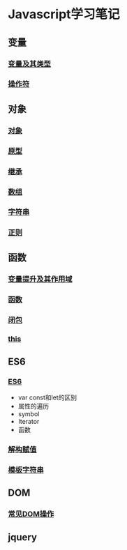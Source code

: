 # Javascript学习笔记
## 变量
### [变量及其类型](https://github.com/lancertea/javascript-/blob/master/variable/variable_and_type.md)
### [操作符](https://github.com/lancertea/javascript-/blob/master/variable/operator.md)

## 对象
### [对象](https://github.com/lancertea/javascript-/blob/master/object/object.md)
### [原型](https://github.com/lancertea/javascript-/blob/master/object/prototype.md)
### [继承](https://github.com/lancertea/javascript-/blob/master/object/extends.md)
### [数组](https://github.com/lancertea/javascript-/blob/master/object/array.md)
### [字符串](https://github.com/lancertea/javascript-/blob/master/object/string.md)
### [正则](https://github.com/lancertea/javascript-/blob/master/RegExp/regex.md)


## 函数
### [变量提升及其作用域](https://github.com/lancertea/javascript-/blob/master/function/scope.md)
### [函数](https://github.com/lancertea/javascript-/blob/master/function/function.md)
### [闭包](https://github.com/lancertea/javascript-/blob/master/function/closure.md)
### [this](https://github.com/lancertea/javascript-/blob/master/function/this.md)

## ES6
### [ES6](https://github.com/lancertea/javascript-/blob/master/ES6/ES6.md)
- var const和let的区别
- 属性的遍历
- symbol
- Iterator
- 函数
### [解构赋值](https://github.com/lancertea/javascript-/blob/master/ES6/destruct.html)
### [模板字符串](https://github.com/lancertea/javascript-/blob/master/ES6/string.html)

## DOM
### [常见DOM操作](https://github.com/lancertea/javascript-/blob/master/DOM/box.md)

## jquery

